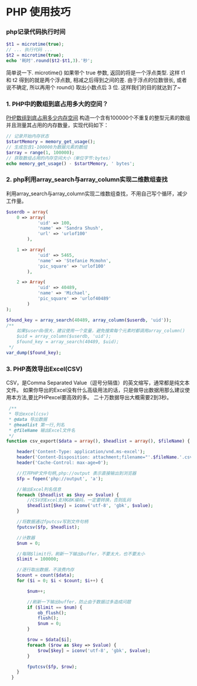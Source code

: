 # PHP 使用技巧

### php记录代码执行时间

```php
$t1 = microtime(true);
// ... 执行代码 ...
$t2 = microtime(true);
echo '耗时'.round($t2-$t1,3).'秒';
```

简单说一下. microtime() 如果带个 true 参数, 返回的将是一个浮点类型. 这样 t1 和 t2 得到的就是两个浮点数, 相减之后得到之间的差. 由于浮点的位数很长, 或者说不确定, 所以再用个 round() 取出小数点后 3 位. 这样我们的目的就达到了~

### 1. PHP中的数组到底占用多大的空间？

[PHP数组到底占用多少内存空间](http://www.ituring.com.cn/article/498349)
构造一个含有100000个不重复的整型元素的数组并且测量其占用的内存数量，实现代码如下：
```php
// 记录开始内存状态
$startMemory = memory_get_usage();
// 生成包含1-100000为数据元素的数组
$array = range(1, 100000);
// 获取数组占用的内存空间大小（单位字节:bytes）
echo memory_get_usage() - $startMemory, ' bytes';
```

### 2. php利用array_search与array_column实现二维数组查找
利用array_search与array_column实现二维数组查找，不用自己写个循环，减少工作量。
```php
$userdb = array(
    0 => array(
            'uid' => 100,
            'name' => 'Sandra Shush',
            'url' => 'urlof100'
        ),

    1 => array(
            'uid' => 5465,
            'name' => 'Stefanie Mcmohn',
            'pic_square' => 'urlof100'
        ),

    2 => Array(
            'uid' => 40489,
            'name' => 'Michael',
            'pic_square' => 'urlof40489'
        )
);

$found_key = array_search(40489, array_column($userdb, 'uid'));
/**
    如果$userdb很大，建议使用一个变量，避免搜索每个元素时都调用array_column()
    $uid = array_column($userdb, 'uid');
    $found_key = array_search(40489, $uid);
 */
var_dump($found_key);
```

### 3. PHP高效导出Excel(CSV)
CSV，是Comma Separated Value（逗号分隔值）的英文缩写，通常都是纯文本文件。
如果你导出的Excel没有什么高级用法的话，只是做导出数据用那么建议使用本方法,要比PHPexcel要高效的多。
二十万数据导出大概需要2到3秒。

```php
 /**
 * 导出excel(csv)
 * @data 导出数据
 * @headlist 第一行,列名
 * @fileName 输出Excel文件名
 */
function csv_export($data = array(), $headlist = array(), $fileName) {

    header('Content-Type: application/vnd.ms-excel');
    header('Content-Disposition: attachment;filename="'.$fileName.'.csv"');
    header('Cache-Control: max-age=0');

    //打开PHP文件句柄,php://output 表示直接输出到浏览器
    $fp = fopen('php://output', 'a');

    //输出Excel列名信息
    foreach ($headlist as $key => $value) {
        //CSV的Excel支持GBK编码，一定要转换，否则乱码
        $headlist[$key] = iconv('utf-8', 'gbk', $value);
    }

    //将数据通过fputcsv写到文件句柄
    fputcsv($fp, $headlist);

    //计数器
    $num = 0;

    //每隔$limit行，刷新一下输出buffer，不要太大，也不要太小
    $limit = 100000;

    //逐行取出数据，不浪费内存
    $count = count($data);
    for ($i = 0; $i < $count; $i++) {

        $num++;

        //刷新一下输出buffer，防止由于数据过多造成问题
        if ($limit == $num) {
            ob_flush();
            flush();
            $num = 0;
        }

        $row = $data[$i];
        foreach ($row as $key => $value) {
            $row[$key] = iconv('utf-8', 'gbk', $value);
        }

        fputcsv($fp, $row);
    }
  }
```